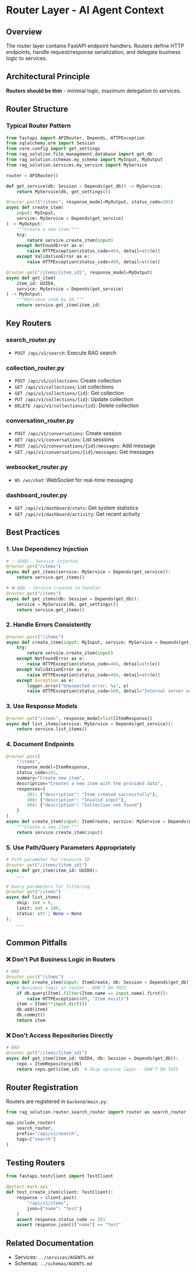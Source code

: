 # Router Layer - AI Agent Context

## Overview

The router layer contains FastAPI endpoint handlers. Routers define HTTP endpoints, handle request/response serialization, and delegate business logic to services.

## Architectural Principle

**Routers should be thin** - minimal logic, maximum delegation to services.

## Router Structure

### Typical Router Pattern

```python
from fastapi import APIRouter, Depends, HTTPException
from sqlalchemy.orm import Session
from core.config import get_settings
from rag_solution.file_management.database import get_db
from rag_solution.schemas.my_schema import MyInput, MyOutput
from rag_solution.services.my_service import MyService

router = APIRouter()

def get_service(db: Session = Depends(get_db)) -> MyService:
    return MyService(db, get_settings())

@router.post("/items", response_model=MyOutput, status_code=201)
async def create_item(
    input: MyInput,
    service: MyService = Depends(get_service)
) -> MyOutput:
    """Create a new item."""
    try:
        return service.create_item(input)
    except NotFoundError as e:
        raise HTTPException(status_code=404, detail=str(e))
    except ValidationError as e:
        raise HTTPException(status_code=400, detail=str(e))

@router.get("/items/{item_id}", response_model=MyOutput)
async def get_item(
    item_id: UUID4,
    service: MyService = Depends(get_service)
) -> MyOutput:
    """Retrieve item by ID."""
    return service.get_item(item_id)
```

## Key Routers

### search_router.py
- `POST /api/v1/search`: Execute RAG search

### collection_router.py
- `POST /api/v1/collections`: Create collection
- `GET /api/v1/collections`: List collections
- `GET /api/v1/collections/{id}`: Get collection
- `PUT /api/v1/collections/{id}`: Update collection
- `DELETE /api/v1/collections/{id}`: Delete collection

### conversation_router.py
- `POST /api/v1/conversations`: Create session
- `GET /api/v1/conversations`: List sessions
- `POST /api/v1/conversations/{id}/messages`: Add message
- `GET /api/v1/conversations/{id}/messages`: Get messages

### websocket_router.py
- `WS /ws/chat`: WebSocket for real-time messaging

### dashboard_router.py
- `GET /api/v1/dashboard/stats`: Get system statistics
- `GET /api/v1/dashboard/activity`: Get recent activity

## Best Practices

### 1. Use Dependency Injection
```python
# ✅ GOOD - Service injected
@router.get("/items")
async def get_items(service: MyService = Depends(get_service)):
    return service.get_items()

# ❌ BAD - Service created in handler
@router.get("/items")
async def get_items(db: Session = Depends(get_db)):
    service = MyService(db, get_settings())
    return service.get_items()
```

### 2. Handle Errors Consistently
```python
@router.post("/items")
async def create_item(input: MyInput, service: MyService = Depends(get_service)):
    try:
        return service.create_item(input)
    except NotFoundError as e:
        raise HTTPException(status_code=404, detail=str(e))
    except ValidationError as e:
        raise HTTPException(status_code=400, detail=str(e))
    except Exception as e:
        logger.error("Unexpected error: %s", e)
        raise HTTPException(status_code=500, detail="Internal server error")
```

### 3. Use Response Models
```python
@router.get("/items", response_model=list[ItemResponse])
async def list_items(service: MyService = Depends(get_service)):
    return service.list_items()
```

### 4. Document Endpoints
```python
@router.post(
    "/items",
    response_model=ItemResponse,
    status_code=201,
    summary="Create new item",
    description="Creates a new item with the provided data",
    responses={
        201: {"description": "Item created successfully"},
        400: {"description": "Invalid input"},
        404: {"description": "Collection not found"}
    }
)
async def create_item(input: ItemCreate, service: MyService = Depends(get_service)):
    """Create a new item."""
    return service.create_item(input)
```

### 5. Use Path/Query Parameters Appropriately
```python
# Path parameter for resource ID
@router.get("/items/{item_id}")
async def get_item(item_id: UUID4):
    ...

# Query parameters for filtering
@router.get("/items")
async def list_items(
    skip: int = 0,
    limit: int = 100,
    status: str | None = None
):
    ...
```

## Common Pitfalls

### ❌ Don't Put Business Logic in Routers
```python
# BAD
@router.post("/items")
async def create_item(input: ItemCreate, db: Session = Depends(get_db)):
    # Business logic in router - DON'T DO THIS
    if db.query(Item).filter(Item.name == input.name).first():
        raise HTTPException(400, "Item exists")
    item = Item(**input.dict())
    db.add(item)
    db.commit()
    return item
```

### ❌ Don't Access Repositories Directly
```python
# BAD
@router.get("/items/{item_id}")
async def get_item(item_id: UUID4, db: Session = Depends(get_db)):
    repo = ItemRepository(db)
    return repo.get(item_id)  # Skip service layer - DON'T DO THIS
```

## Router Registration

Routers are registered in `backend/main.py`:

```python
from rag_solution.router.search_router import router as search_router

app.include_router(
    search_router,
    prefix="/api/v1/search",
    tags=["search"]
)
```

## Testing Routers

```python
from fastapi.testclient import TestClient

@pytest.mark.api
def test_create_item(client: TestClient):
    response = client.post(
        "/api/v1/items",
        json={"name": "test"}
    )
    assert response.status_code == 201
    assert response.json()["name"] == "test"
```

## Related Documentation

- Services: `../services/AGENTS.md`
- Schemas: `../schemas/AGENTS.md`

